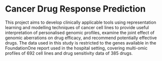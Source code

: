 # Cancer Drug Response Prediction
 
This project aims to develop clinically applicable tools using representation learning and modelling techniques of cancer cell lines to provide useful interpretation of personalised genomic profiles, examine the joint effect of genomic aberrations on drug efficacy, and recommend potentially effective drugs. The data used in this study is restricted to the genes available in the FoundationOne report used in the hospital setting, covering multi-omic profiles of 692 cell lines and drug sensitivity data of 385 drugs. 

